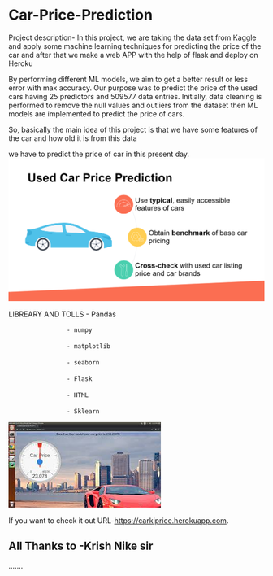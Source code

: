 # Car-Price-Prediction
Project description-
In this project, we are taking the data set from Kaggle and apply some machine learning techniques 
for predicting the price of the car and after that we make a web APP with the help of flask and deploy on Heroku

By performing different ML models, we aim to get a better result or less error with max accuracy. Our purpose was
to predict the price of the used cars having 25 predictors and 509577 data entries.
Initially, data cleaning is performed to remove the null values and outliers from the dataset then ML models are 
implemented to predict the price of cars.

So, basically the main idea of this project is that we have some features of the car and how old it is from this data

 we have to predict the price of car in this present day.
![car1](images/car1.png)
 

 LIBREARY AND TOLLS - Pandas

                    - numpy

                    - matplotlib

                    - seaborn

                    - Flask

                    - HTML

                    - Sklearn
                
   ![car2](images/car2.jpg)
 
 
 If you want to check it out URL-https://carkiprice.herokuapp.com.
 ## All Thanks to -Krish Nike sir
                    
       

.......
